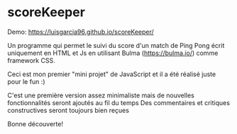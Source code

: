 # scoreKeeper
Demo: https://luisgarcia96.github.io/scoreKeeper/

Un programme qui permet le suivi du score d'un match de Ping Pong écrit uniquement en HTML et Js en utilisant Bulma (https://bulma.io/) comme framework CSS.

Ceci est mon premier "mini projet" de JavaScript et il a été réalisé juste pour le fun :)

C'est une première version assez minimaliste mais de nouvelles fonctionnalités seront ajoutés au fil du temps
Des commentaires et critiques constructives seront toujours bien reçues

Bonne découverte!

